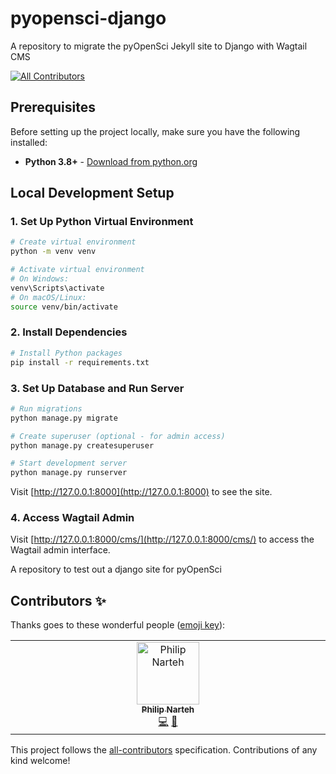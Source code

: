 # pyopensci-django

A repository to migrate the pyOpenSci Jekyll site to Django with Wagtail CMS

<!-- ALL-CONTRIBUTORS-BADGE:START - Do not remove or modify this section -->
[![All Contributors](https://img.shields.io/badge/all_contributors-1-orange.svg?style=flat-square)](#contributors-)
<!-- ALL-CONTRIBUTORS-BADGE:END -->

## Prerequisites

Before setting up the project locally, make sure you have the following installed:

- **Python 3.8+** - [Download from python.org](https://www.python.org/downloads/)

## Local Development Setup

### 1. Set Up Python Virtual Environment

```bash
# Create virtual environment
python -m venv venv

# Activate virtual environment
# On Windows:
venv\Scripts\activate
# On macOS/Linux:
source venv/bin/activate
```

### 2. Install Dependencies

```bash
# Install Python packages
pip install -r requirements.txt
```

### 3. Set Up Database and Run Server

```bash
# Run migrations
python manage.py migrate

# Create superuser (optional - for admin access)
python manage.py createsuperuser

# Start development server
python manage.py runserver
```

Visit [http://127.0.0.1:8000](http://127.0.0.1:8000) to see the site.

### 4. Access Wagtail Admin

Visit [http://127.0.0.1:8000/cms/](http://127.0.0.1:8000/cms/) to access the Wagtail admin interface.

A repository to test out a django site for pyOpenSci

## Contributors ✨

Thanks goes to these wonderful people ([emoji key](https://allcontributors.org/docs/en/emoji-key)):

<!-- ALL-CONTRIBUTORS-LIST:START - Do not remove or modify this section -->
<!-- prettier-ignore-start -->
<!-- markdownlint-disable -->
<table>
  <tbody>
    <tr>
      <td align="center" valign="top" width="14.28%"><a href="https://www.philipnarteh.me/"><img src="https://avatars.githubusercontent.com/u/43896066?v=4?s=100" width="100px;" alt="Philip Narteh"/><br /><sub><b>Philip Narteh</b></sub></a><br /><a href="https://github.com/pyOpenSci/pyopensci-django/commits?author=Phinart98" title="Code">💻</a> <a href="https://github.com/pyOpenSci/pyopensci-django/pulls?q=is%3Apr+reviewed-by%3APhinart98" title="Reviewed Pull Requests">👀</a></td>
    </tr>
  </tbody>
</table>

<!-- markdownlint-restore -->
<!-- prettier-ignore-end -->

<!-- ALL-CONTRIBUTORS-LIST:END -->

This project follows the [all-contributors](https://github.com/all-contributors/all-contributors) specification. Contributions of any kind welcome!

